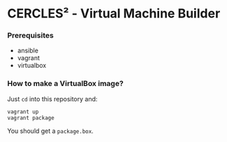 CERCLES² - Virtual Machine Builder
==================================

### Prerequisites

  - ansible
  - vagrant
  - virtualbox

### How to make a VirtualBox image?

Just `cd` into this repository and:

    vagrant up
    vagrant package

You should get a `package.box`.
